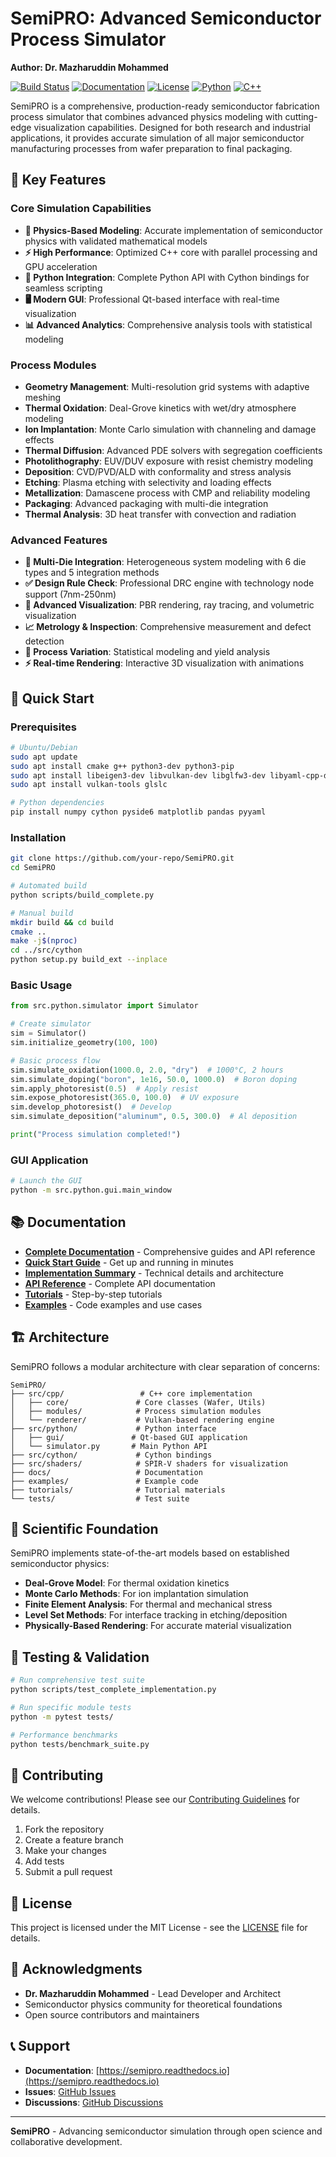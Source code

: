 # SemiPRO: Advanced Semiconductor Process Simulator
**Author: Dr. Mazharuddin Mohammed**

[![Build Status](https://img.shields.io/badge/build-passing-brightgreen.svg)](https://github.com/your-repo/SemiPRO)
[![Documentation](https://img.shields.io/badge/docs-latest-blue.svg)](https://semipro.readthedocs.io)
[![License](https://img.shields.io/badge/license-MIT-green.svg)](LICENSE)
[![Python](https://img.shields.io/badge/python-3.8+-blue.svg)](https://python.org)
[![C++](https://img.shields.io/badge/C++-17-blue.svg)](https://isocpp.org)

SemiPRO is a comprehensive, production-ready semiconductor fabrication process simulator that combines advanced physics modeling with cutting-edge visualization capabilities. Designed for both research and industrial applications, it provides accurate simulation of all major semiconductor manufacturing processes from wafer preparation to final packaging.

## 🌟 Key Features

### **Core Simulation Capabilities**
- **🔬 Physics-Based Modeling**: Accurate implementation of semiconductor physics with validated mathematical models
- **⚡ High Performance**: Optimized C++ core with parallel processing and GPU acceleration
- **🐍 Python Integration**: Complete Python API with Cython bindings for seamless scripting
- **🖥️ Modern GUI**: Professional Qt-based interface with real-time visualization
- **📊 Advanced Analytics**: Comprehensive analysis tools with statistical modeling

### **Process Modules**
- **Geometry Management**: Multi-resolution grid systems with adaptive meshing
- **Thermal Oxidation**: Deal-Grove kinetics with wet/dry atmosphere modeling
- **Ion Implantation**: Monte Carlo simulation with channeling and damage effects
- **Thermal Diffusion**: Advanced PDE solvers with segregation coefficients
- **Photolithography**: EUV/DUV exposure with resist chemistry modeling
- **Deposition**: CVD/PVD/ALD with conformality and stress analysis
- **Etching**: Plasma etching with selectivity and loading effects
- **Metallization**: Damascene process with CMP and reliability modeling
- **Packaging**: Advanced packaging with multi-die integration
- **Thermal Analysis**: 3D heat transfer with convection and radiation

### **Advanced Features**
- **🔗 Multi-Die Integration**: Heterogeneous system modeling with 6 die types and 5 integration methods
- **✅ Design Rule Check**: Professional DRC engine with technology node support (7nm-250nm)
- **🎨 Advanced Visualization**: PBR rendering, ray tracing, and volumetric visualization
- **📈 Metrology & Inspection**: Comprehensive measurement and defect detection
- **🔄 Process Variation**: Statistical modeling and yield analysis
- **⚡ Real-time Rendering**: Interactive 3D visualization with animations

## 🚀 Quick Start

### Prerequisites
```bash
# Ubuntu/Debian
sudo apt update
sudo apt install cmake g++ python3-dev python3-pip
sudo apt install libeigen3-dev libvulkan-dev libglfw3-dev libyaml-cpp-dev
sudo apt install vulkan-tools glslc

# Python dependencies
pip install numpy cython pyside6 matplotlib pandas pyyaml
```

### Installation
```bash
git clone https://github.com/your-repo/SemiPRO.git
cd SemiPRO

# Automated build
python scripts/build_complete.py

# Manual build
mkdir build && cd build
cmake ..
make -j$(nproc)
cd ../src/cython
python setup.py build_ext --inplace
```

### Basic Usage
```python
from src.python.simulator import Simulator

# Create simulator
sim = Simulator()
sim.initialize_geometry(100, 100)

# Basic process flow
sim.simulate_oxidation(1000.0, 2.0, "dry")  # 1000°C, 2 hours
sim.simulate_doping("boron", 1e16, 50.0, 1000.0)  # Boron doping
sim.apply_photoresist(0.5)  # Apply resist
sim.expose_photoresist(365.0, 100.0)  # UV exposure
sim.develop_photoresist()  # Develop
sim.simulate_deposition("aluminum", 0.5, 300.0)  # Al deposition

print("Process simulation completed!")
```

### GUI Application
```bash
# Launch the GUI
python -m src.python.gui.main_window
```

## 📚 Documentation

- **[Complete Documentation](https://semipro.readthedocs.io)** - Comprehensive guides and API reference
- **[Quick Start Guide](docs/QUICK_START_GUIDE.md)** - Get up and running in minutes
- **[Implementation Summary](docs/FINAL_IMPLEMENTATION_SUMMARY.md)** - Technical details and architecture
- **[API Reference](https://semipro.readthedocs.io/en/latest/api/)** - Complete API documentation
- **[Tutorials](https://semipro.readthedocs.io/en/latest/tutorials/)** - Step-by-step tutorials
- **[Examples](examples/)** - Code examples and use cases

## 🏗️ Architecture

SemiPRO follows a modular architecture with clear separation of concerns:

```
SemiPRO/
├── src/cpp/                 # C++ core implementation
│   ├── core/               # Core classes (Wafer, Utils)
│   ├── modules/            # Process simulation modules
│   └── renderer/           # Vulkan-based rendering engine
├── src/python/             # Python interface
│   ├── gui/               # Qt-based GUI application
│   └── simulator.py       # Main Python API
├── src/cython/             # Cython bindings
├── src/shaders/            # SPIR-V shaders for visualization
├── docs/                   # Documentation
├── examples/               # Example code
├── tutorials/              # Tutorial materials
└── tests/                  # Test suite
```

## 🔬 Scientific Foundation

SemiPRO implements state-of-the-art models based on established semiconductor physics:

- **Deal-Grove Model**: For thermal oxidation kinetics
- **Monte Carlo Methods**: For ion implantation simulation
- **Finite Element Analysis**: For thermal and mechanical stress
- **Level Set Methods**: For interface tracking in etching/deposition
- **Physically-Based Rendering**: For accurate material visualization

## 🧪 Testing & Validation

```bash
# Run comprehensive test suite
python scripts/test_complete_implementation.py

# Run specific module tests
python -m pytest tests/

# Performance benchmarks
python tests/benchmark_suite.py
```

## 🤝 Contributing

We welcome contributions! Please see our [Contributing Guidelines](CONTRIBUTING.md) for details.

1. Fork the repository
2. Create a feature branch
3. Make your changes
4. Add tests
5. Submit a pull request

## 📄 License

This project is licensed under the MIT License - see the [LICENSE](LICENSE) file for details.

## 🙏 Acknowledgments

- **Dr. Mazharuddin Mohammed** - Lead Developer and Architect
- Semiconductor physics community for theoretical foundations
- Open source contributors and maintainers

## 📞 Support

- **Documentation**: [https://semipro.readthedocs.io](https://semipro.readthedocs.io)
- **Issues**: [GitHub Issues](https://github.com/your-repo/SemiPRO/issues)
- **Discussions**: [GitHub Discussions](https://github.com/your-repo/SemiPRO/discussions)

---

**SemiPRO** - Advancing semiconductor simulation through open science and collaborative development.
